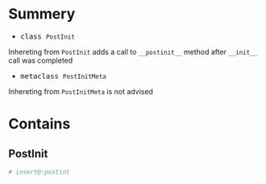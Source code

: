 # Summery
- <kbd>class `PostInit`</kbd>

Inhereting from `PostInit` adds a call to `__postinit__` method after `__init__` call was completed
- <kbd>metaclass `PostInitMeta`</kbd>

Inhereting from `PostInitMeta` is not advised

# Contains

## PostInit
```python
# insert@:postint
```